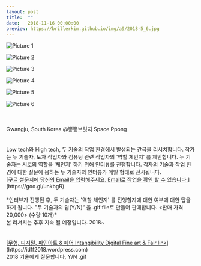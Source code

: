 ```yaml
---
layout: post
title:  ""
date:   2018-11-16 00:00:00
preview: https://brillerkim.github.io/img/a9/2018-5_6.jpg
---
```


![Picture 1](https://brillerkim.github.io/img/a9/2018-5_1.jpg)

![Picture 2](https://brillerkim.github.io/img/a9/2018-5_2.jpg)

![Picture 3](https://brillerkim.github.io/img/a9/2018-5_3.jpg)

![Picture 4](https://brillerkim.github.io/img/a9/2018-5_4.jpg)

![Picture 5](https://brillerkim.github.io/img/a9/2018-5_6.jpg)

![Picture 6](https://brillerkim.github.io/img/a9/2018-5_5.jpg)


<br>
<br>
Gwangju, South Korea @뽕뽕브릿지 Space Ppong<br>
<br>
<br>
Low tech와 High tech, 두 기술의 작업 환경에서 발생되는 간극을 리서치합니다. 작가는 두 기술자, 도자 작업자와 컴퓨팅 관련 작업자의 ‘역할 체인지’ 를 제안합니다. 두 기술자는 서로의 역할을 ‘체인지' 하기 위해 인터뷰를 진행합니다. 각자의 기술과 작업 환경에 대한 질문에 응하는 두 기술자의 인터뷰가 메일 형태로 전시됩니다.<br> 
[<U>구글 설문지에 당신의 Email을 입력해주세요. Email로 작업을 확인 할 수 있습니다.</U>](https://goo.gl/unkbgR)<br>
<br>
*인터뷰가 진행된 후, 두 기술자는 '역할 체인지' 를 진행할지에 대한 여부에 대한 답을 하게 됩니다. "두 기술자의 답(Y/N)“ 을 .gif file로 만들어 판매합니다. <판매 가격 20,000> (수량 10개)* <br>
본 리서치는 추후 지속 될 예정입니다. 2018~<br>
<br>
<br>
[<U>무형, 디지털, 파인아트 & 페어 Intangibility Digital Fine art & Fair link</U>](https://idff2018.wordpress.com)  
<br>
2018 기술에게 질문합니다, Y/N .gif<br>
